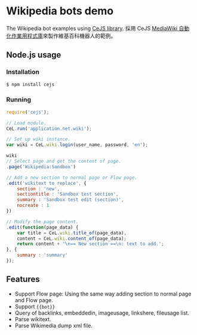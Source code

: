 ﻿# Wikipedia bots demo
The Wikipedia bot examples using [CeJS library](https://github.com/kanasimi/CeJS).
採用 CeJS [MediaWiki 自動化作業用程式庫](https://github.com/kanasimi/CeJS/blob/master/application/net/wiki.js)來製作維基百科機器人的範例。

## Node.js usage

### Installation
``` bash
$ npm install cejs
```

### Running
``` JavaScript
require('cejs');

// Load module.
CeL.run('application.net.wiki');

// Set up wiki instance.
var wiki = CeL.wiki.login(user_name, password, 'en');

wiki
// Select page and get the content of page.
.page('Wikipedia:Sandbox')

// Add a new section to normal page or Flow page.
.edit('wikitext to replace', {
	section : 'new',
	sectiontitle : 'Sandbox test section',
	summary : 'Sandbox test edit (section)',
	nocreate : 1
})

// Modify the page content.
.edit(function(page_data) {
	var title = CeL.wiki.title_of(page_data),
	content = CeL.wiki.content_of(page_data);
	return content + '\n== New section ==\n: text to add.';
}, {
	summary : 'summary'
});
```

## Features
* Support Flow page: Using the same way adding section to normal page and Flow page.
* Support <code>{{bot}}</code>
* Query of backlinks, embeddedin, imageusage, linkshere, fileusage list.
* Parse wikitext.
* Parse Wikimedia dump xml file.
